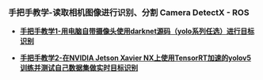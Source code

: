 ### 手把手教学-读取相机图像进行识别、分割   Camera DetectX - ROS

- [**手把手教学1-用电脑自带摄像头使用darknet源码（yolo系列任选）进行目标识别**](https://github.com/arijin/camera_detectx-ros/tree/main/darknet_d)

- [**手把手教学2-在NVIDIA Jetson  Xavier NX上使用TensorRT加速的yolov5训练并测试自己数据集做实时目标识别**](https://github.com/arijin/camera_detectx-ros/tree/main/yolov5_d)